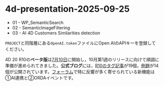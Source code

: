 # 4d-presentation-2025-09-25

* 01 - WP_SemanticSearch
* 02 - SemanticImageFiltering
* 03 - AI 4D Customers Similarities detection

`PROJECT`と同階層にある`OpenAI.token`ファイルにOpen AIのAPIキーを登録してください。

4D 20 R10の**ベータ版**は[7月10日](https://blog.4d.com/ja/4d-20-r10-beta-starts-today/)に開始し，10月第1週のリリースに向けて順調に準備が進められてきました。**公式ブログ**には，[R10のタグ記事](https://blog.4d.com/tag/20-r10/)が19個，[例題](https://github.com/4D-JP/HDI/releases/tag/20r10)が14個が公開されています。[フォーラム](https://discuss.4d.com/c/beta/13)で特に反響が多く寄せられている新機能は①AI連携と②ORDAイベントです。
